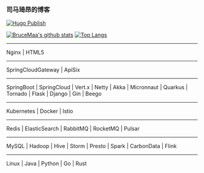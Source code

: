 ### 司马琦昂的博客

[![Hugo Publish](https://github.com/BruceMaa/blog/actions/workflows/publish_site.yml/badge.svg)](https://github.com/BruceMaa/blog/actions/workflows/publish_site.yml)

[![BruceMaa's github stats](https://github-readme-stats.vercel.app/api?username=BruceMaa&show_icons=true&count_private=true)](https://github.com/BruceMaa)
[![Top Langs](https://github-readme-stats.vercel.app/api/top-langs/?username=BruceMaa&layout=compact)](https://github.com/BruceMaa)

******************************************************************************
Nginx | HTML5
******************************************************************************
SpringCloudGateway | ApiSix 
******************************************************************************
SpringBoot | SpringCloud | Vert.x | Netty | Akka | Micronnaut | Quarkus | Tornado | Flask | Django | Gin | Beego
******************************************************************************
Kubernetes | Docker | Istio 
******************************************************************************
Redis | ElasticSearch | RabbitMQ | RocketMQ | Pulsar
******************************************************************************
MySQL | Hadoop | Hive | Storm | Presto | Spark | CarbonData | Flink 
******************************************************************************
Linux | Java | Python | Go | Rust

